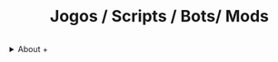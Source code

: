    <!--título-->
<div id="user-content-toc">
  <ul align="center">
    <summary><h1 style="display: inline-block">Jogos / Scripts / Bots/ Mods</h1></summary>
</div>

<!-- Presentation -->
<p>

</p>

<!-- Dropdown -->
<details>
  <summary>About +</summary>

  FaeL
</details>



<!-- GithubStats 
![VariableBee GitHub stats](https://github-readme-stats.vercel.app/api?username=faelfinger&show_icons=true&theme=gotham) -->


